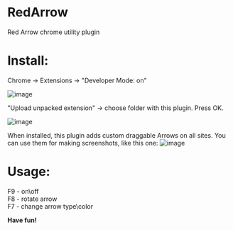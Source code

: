 # RedArrow
Red Arrow chrome utility plugin

# Install:
Chrome -> Extensions -> "Developer Mode: on"

![image](https://user-images.githubusercontent.com/12745995/139560473-7a8ce50d-4a16-4e69-8e76-721ca10c7792.png)

"Upload unpacked extension" -> choose folder with this plugin. Press OK.

![image](https://user-images.githubusercontent.com/12745995/139560543-d136493f-2805-416d-b9fa-295530c722b9.png)

When installed, this plugin adds custom draggable Arrows on all sites. You can use them for making screenshots, like this one:
![image](https://user-images.githubusercontent.com/12745995/139560822-83b34f37-0e9d-4ac4-ae68-ef240a69231d.png)

# Usage:
F9 - on\off<br>
F8 - rotate arrow<br>
F7 - change arrow type\color<br>

<b>Have fun!</b>

